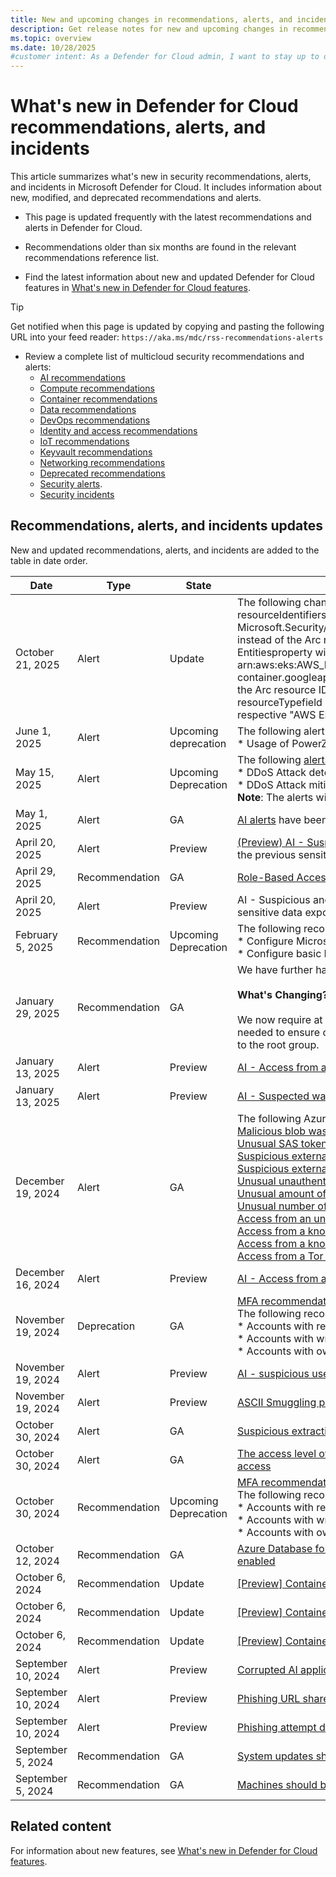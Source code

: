 ```yaml
---
title: New and upcoming changes in recommendations, alerts, and incidents
description: Get release notes for new and upcoming changes in recommendations, alerts, and incidents in Microsoft Defender for Cloud. 
ms.topic: overview
ms.date: 10/28/2025
#customer intent: As a Defender for Cloud admin, I want to stay up to date on the latest new and changed security recommendations and alerts.
---
```


# What's new in Defender for Cloud recommendations, alerts, and incidents

This article summarizes what's new in security recommendations, alerts, and incidents in Microsoft Defender for Cloud. It includes information about new, modified, and deprecated recommendations and alerts.

<!-- Please don't adjust this next line without getting approval from the Defender for Cloud documentation team. It is necessary for proper RSS functionality. -->
- This page is updated frequently with the latest recommendations and alerts in Defender for Cloud.
  
- Recommendations older than six months are found in the relevant recommendations reference list.        
- Find the latest information about new and updated Defender for Cloud features in [What's new in Defender for Cloud features](release-notes.md).

> [!TIP]
> Get notified when this page is updated by copying and pasting the following URL into your feed reader:
> `https://aka.ms/mdc/rss-recommendations-alerts`

- Review a complete list of multicloud security recommendations and alerts:
  - [AI recommendations](recommendations-reference-ai.md)
  - [Compute recommendations](recommendations-reference-compute.md)
  - [Container recommendations](recommendations-reference-container.md)
  - [Data recommendations](recommendations-reference-data.md)
  - [DevOps recommendations](recommendations-reference-devops.md)
  - [Identity and access recommendations](recommendations-reference-identity-access.md)
  - [IoT recommendations](recommendations-reference-iot.md)
  - [Keyvault recommendations](recommendations-reference-keyvault.md)
  - [Networking recommendations](recommendations-reference-networking.md)
  - [Deprecated recommendations](recommendations-reference-deprecated.md)
  - [Security alerts](alerts-reference.md).
  - [Security incidents](incidents-reference.md)

## Recommendations, alerts, and incidents updates

New and updated recommendations, alerts, and incidents are added to the table in date order.

<!-- 1. Add your new recommendation/alert to the table.-->
<!-- 2. In Date, specify the date you added the item.-->
<!-- 3. In Type specify whether it's a Recommendation, Alert, or Incident.-->
<!-- 4. In State specify whether it's GA, Preview, Update, Deprecation, Upcoming Update, or Upcoming Deprecation, or other as needed.-->
<!-- 5. If you're adding a new recommendation entry to the table, first add the recommendation to the relevant recommendations-reference page. There are multiple pages for recommendations for AI, APIs, App Services, Compute, Container, Data, DevOps, Identity & Access, IoT, networking, and deprecated recommendations.-->
<!-- 6. If you're adding a new alert here, make sure you also add it to the alerts reference page-->
<!-- 7. After adding the alert to the alerts reference page or adding the recommendation to the recommendations page, in Name, add the name of the alert or recommendation, and add a link to the relevant entry that you added in the alerts or recommendations reference page. Note that all details about the alert or recommendation should be on the reference page. This page should only have minimum information.-->

| **Date**     | **Type**       | **State**            | **Name**                                                     |
| ------------ | -------------- | -------------------- | ------------------------------------------------------------ |
| October 21, 2025 | Alert         | Update |The following changes will apply to K8S.Node_* Alerts for EKS and GKE clusters. The resourceIdentifiers property will reference the MDC Connector Identifier: Microsoft.Security/securityConnectors/CONNECTOR_NAME/securityentitydata/EKS_CLUSTER_NAME instead of the Arc resource ID Microsoft.Kubernetes/connectedClusters/ARC_CLUSTER_NAME. The Entitiesproperty will reference the Cloud Native Identifier arn:aws:eks:AWS_REGION:AWS_ACCOUNT:cluster/CLUSTER_NAME or container.googleapis.com/projects/PROJECT_ID/zones/ZONE/clusters/CLUSTER_NAME, rather than the Arc resource ID Microsoft.Kubernetes/connectedClusters/ARC_CLUSTER_NAME. The resourceTypefield under extendedPropertieswill change from "Kubernetes – Azure Arc" to the respective "AWS EKS Cluster" or "GCP GKE Cluster" resource type.
| June 1, 2025       | Alert          | Upcoming deprecation | The following alert will be deprecated since the method is no longer supported in PowerZure:<br/>* Usage of PowerZure function to maintain persistence in your Azure environment |
| May 15, 2025       | Alert          | Upcoming Deprecation | The following [alerts ](/azure/ddos-protection/ddos-view-alerts-defender-for-cloud)will be deprecated and will not be available through XDR Integration: <br/>* DDoS Attack detected for Public IP <br/>* DDoS Attack mitigated for Public IP <br/> **Note**: The alerts will be available on Defender for Cloud portal. |
| May 1, 2025      | Alert          | GA                   | [AI alerts](alerts-ai-workloads.md) have been released to GA with the plan's official GA release |
| April 20, 2025     | Alert          | Preview              | [(Preview) AI - Suspicious anomaly detected in sensitive data exposed by AI resource](alerts-ai-workloads.md#preview-suspicious-anomaly-detected-in-sensitive-data-exposed-by-an-ai-resource), this replaces the previous sensitive data exposure alert |
| April 29, 2025   | Recommendation | GA                   | [Role-Based Access Control should be used on Keyvault Services](recommendations-reference-keyvault.md#role-based-access-control-should-be-used-on-keyvault-services) |
| April 20, 2025     | Alert          | Preview              | AI - Suspicious anomaly detected in sensitive data exposed by AI resource, this replaces the previous sensitive data exposure alert |
| February 5, 2025   | Recommendation | Upcoming Deprecation | The following recommendations will be deprecated:<br/>* Configure Microsoft Defender for Storage (Classic) to be enabled<br/>* Configure basic Microsoft Defender for Storage to be enabled (Activity Monitoring only) |
| January 29, 2025   | Recommendation | GA                   | We have further hardened the [Running containers as root user should be avoided](recommendations-reference-container.md#running-containers-as-root-user-should-be-avoided) recommendation.<br/><br/>**What's Changing?**<br/><br/>We now require at least one range to be specified for the "Run as group rule". This change was needed to ensure containers will not get access to files owned by root, and groups with permissions to the root group. |
| January 13, 2025   | Alert          | Preview              | [AI - Access from a suspicious IP](alerts-ai-workloads.md#access-from-suspicious-ip) |
| January 13, 2025   | Alert          | Preview              | [AI - Suspected wallet attack](alerts-ai-workloads.md#suspected-wallet-attack---recurring-requests) |
| December 19, 2024  | Alert          | GA                   | The following Azure Storage alerts are GA: </br> [Malicious blob was downloaded from a storage account](alerts-azure-storage.md#malicious-blob-was-downloaded-from-a-storage-account) </br> [Unusual SAS token was used to access an Azure storage account from a public IP address](alerts-azure-storage.md#unusual-sas-token-was-used-to-access-an-azure-storage-account-from-a-public-ip-address)</br> [Suspicious external operation to an Azure storage account with overly permissive SAS token](alerts-azure-storage.md#suspicious-external-access-to-an-azure-storage-account-with-overly-permissive-sas-token)</br> [Suspicious external access to an Azure storage account with overly permissive SAS token](alerts-azure-storage.md#suspicious-external-operation-to-an-azure-storage-account-with-overly-permissive-sas-token)</br> [Unusual unauthenticated public access to a sensitive blob container](alerts-azure-storage.md#unusual-unauthenticated-public-access-to-a-sensitive-blob-container)</br> [Unusual amount of data extracted from a sensitive blob container](alerts-azure-storage.md#unusual-amount-of-data-extracted-from-a-sensitive-blob-container)</br> [Unusual number of blobs extracted from a sensitive blob container](alerts-azure-storage.md#unusual-number-of-blobs-extracted-from-a-sensitive-blob-container)</br> [Access from an unusual location to a sensitive blob container](alerts-azure-storage.md#access-from-an-unusual-location-to-a-sensitive-blob-container)</br> [Access from a known suspicious application to a sensitive blob container](alerts-azure-storage.md#access-from-a-known-suspicious-application-to-a-sensitive-blob-container)</br> [Access from a known suspicious IP address to a sensitive blob container](alerts-azure-storage.md#access-from-a-known-suspicious-ip-address-to-a-sensitive-blob-container)</br> [Access from a Tor exit node to a sensitive blob container](alerts-azure-storage.md#access-from-a-tor-exit-node-to-a-sensitive-blob-container) |
| December 16, 2024  | Alert          | Preview              | [AI - Access from a Tor IP](alerts-ai-workloads.md#access-from-a-tor-ip) |
| November 19, 2024  | Deprecation    | GA                   | [MFA recommendations are deprecated as Azure now requires it.](https://azure.microsoft.com/blog/announcing-mandatory-multi-factor-authentication-for-azure-sign-in/). <br> The following recommendations are deprecated:</br> \* Accounts with read permissions on Azure resources should be MFA enabled </br> \* Accounts with write permissions on Azure resources should be MFA enabled </br> \* Accounts with owner permissions on Azure resources should be MFA enabled |
| November 19, 2024  | Alert          | Preview              | [AI - suspicious user agent detected](alerts-ai-workloads.md#suspicious-user-agent-detected) |
| November 19, 2024  | Alert          | Preview              | [ASCII Smuggling prompt injection detected](alerts-ai-workloads.md#ascii-smuggling-prompt-injection-detected) |
| October 30, 2024   | Alert          | GA                   | [Suspicious extraction of Azure Cosmos DB account keys](alerts-azure-cosmos-db.md#suspicious-extraction-of-azure-cosmos-db-account-keys) |
| October 30, 2024   | Alert          | GA                   | [The access level of a sensitive storage blob container was changed to allow unauthenticated public access](alerts-azure-storage.md#the-access-level-of-a-sensitive-storage-blob-container-was-changed-to-allow-unauthenticated-public-access) |
| October 30, 2024   | Recommendation | Upcoming Deprecation | [MFA recommendations are deprecated as Azure now requires it.](https://azure.microsoft.com/blog/announcing-mandatory-multi-factor-authentication-for-azure-sign-in/). <br> The following recommendations will be deprecated:</br> \* Accounts with read permissions on Azure resources should be MFA enabled </br> \* Accounts with write permissions on Azure resources should be MFA enabled </br> \* Accounts with owner permissions on Azure resources should be MFA enabled |
| October 12, 2024   | Recommendation | GA                   | [Azure Database for PostgreSQL flexible server should have Microsoft Entra authentication only enabled](recommendations-reference-data.md#azure-database-for-postgresql-flexible-server-should-have-microsoft-entra-authentication-only-enabled) |
| October 6, 2024   | Recommendation | Update               | [[Preview] Containers running in GCP should have vulnerability findings resolved](recommendations-reference-container.md#preview-containers-running-in-gcp-should-have-vulnerability-findings-resolved) |
| October 6, 2024    | Recommendation | Update               | [[Preview] Containers running in AWS should have vulnerability findings resolved](recommendations-reference-container.md#preview-containers-running-in-aws-should-have-vulnerability-findings-resolved) |
| October 6, 2024    | Recommendation | Update               | [[Preview] Containers running in Azure should have vulnerability findings resolved](recommendations-reference-container.md#preview-containers-running-in-azure-should-have-vulnerability-findings-resolved) |
| September 10, 2024 | Alert          | Preview              | [Corrupted AI application\model\data directed a phishing attempt at a user](alerts-ai-workloads.md#corrupted-ai-applicationmodeldata-directed-a-phishing-attempt-at-a-user) |
| September 10, 2024 | Alert          | Preview              | [Phishing URL shared in an AI application](alerts-ai-workloads.md#phishing-url-shared-in-an-ai-application) |
| September 10, 2024 | Alert          | Preview              | [Phishing attempt detected in an AI application](alerts-ai-workloads.md#phishing-attempt-detected-in-an-ai-application) |
| September 5, 2024  | Recommendation | GA                   | [System updates should be installed on your machines (powered by Azure Update Manager)](recommendations-reference-compute.md) |
| September 5, 2024  | Recommendation | GA                   | [Machines should be configured to periodically check for missing system updates](recommendations-reference-compute.md) |

## Related content

For information about new features, see [What's new in Defender for Cloud features](release-notes.md).
